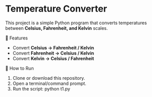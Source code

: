 # Temperature Converter

This project is a simple Python program that converts temperatures between **Celsius, Fahrenheit, and Kelvin** scales.

📌 Features
- Convert **Celsius → Fahrenheit / Kelvin**
- Convert **Fahrenheit → Celsius / Kelvin**
- Convert **Kelvin → Celsius / Fahrenheit**

🚀 How to Run
1. Clone or download this repository.
2. Open a terminal/command prompt.
3. Run the script:
   python t1.py
